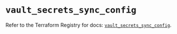 # `vault_secrets_sync_config`

Refer to the Terraform Registry for docs: [`vault_secrets_sync_config`](https://registry.terraform.io/providers/hashicorp/vault/5.2.1/docs/resources/secrets_sync_config).
